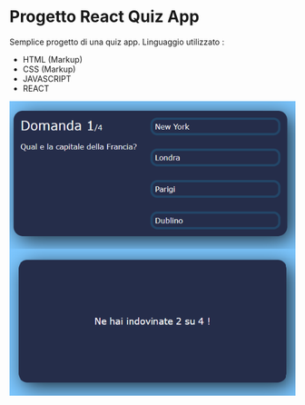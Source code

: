 # Progetto React Quiz App

Semplice progetto di una quiz app.
Linguaggio utilizzato :

- HTML (Markup)
- CSS (Markup)
- JAVASCRIPT
- REACT

![Screenshot del progetto](./react-quiz-app.png)
